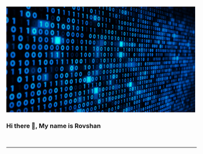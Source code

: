 [![Header](https://github.com/JafarovRovshan/jafarovrovshan/blob/main/assets/gif.gif)](https://www.youtube.com/watch?v=PkZNo7MFNFg&ab_channel=freeCodeCamp.org)

### Hi there 👋, My name is Rovshan

<br>
<hr>

<!--
**JafarovRovshan/jafarovrovshan** is a ✨ _special_ ✨ repository because its `README.md` (this file) appears on your GitHub profile.

Here are some ideas to get you started:

- 🔭 I’m currently working on ...
- 🌱 I’m currently learning ...
- 👯 I’m looking to collaborate on ...
- 🤔 I’m looking for help with ...
- 💬 Ask me about ...
- 📫 How to reach me: ...
- 😄 Pronouns: ...
- ⚡ Fun fact: ...
-->

